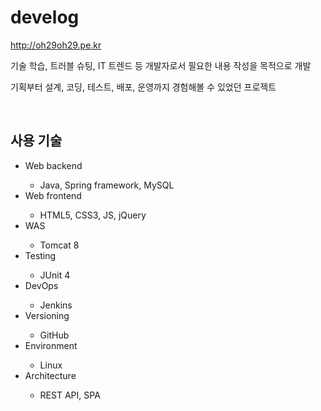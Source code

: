 # develog
<a href="http://oh29oh29.pe.kr">http://oh29oh29.pe.kr</a>
<p>기술 학습, 트러블 슈팅, IT 트렌드 등 개발자로서 필요한 내용 작성을 목적으로 개발</p>
<p>기획부터 설계, 코딩, 테스트, 배포, 운영까지 경험해볼 수 있었던 프로젝트</p>
<br>
<h2>사용 기술</h2>
<ul>
	<li>Web backend</li>
	<ul>
		<li>Java, Spring framework, MySQL</li>
	</ul>
	<li>Web frontend</li>
	<ul>
		<li>HTML5, CSS3, JS, jQuery</li>
	</ul>
	<li>WAS</li>
	<ul>
		<li>Tomcat 8</li>
	</ul>
	<li>Testing</li>
	<ul>
		<li>JUnit 4</li>
	</ul>
	<li>DevOps</li>
	<ul>
		<li>Jenkins</li>
	</ul>
	<li>Versioning</li>
	<ul>
		<li>GitHub</li>
	</ul>
	<li>Environment</li>
	<ul>
		<li>Linux</li>
	</ul>
	<li>Architecture</li>
	<ul>
		<li>REST API, SPA</li>
	</ul>
</ul>
